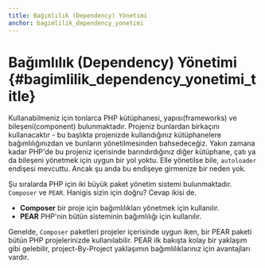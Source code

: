 ```yaml
---
title: Bağımlılık (Dependency) Yönetimi
anchor: bagimlilik_dependency_yonetimi
---
```


# Bağımlılık (Dependency) Yönetimi {#bagimlilik_dependency_yonetimi_title}

Kullanabilmeniz için tonlarca PHP kütüphanesi, yapısı(frameworks) ve
bileşeni(component) bulunmaktadır. Projeniz bunlardan birkaçını kullanacaktır -
bu başlıkta projenizde kullandığınız kütüphanelere bağımlılığınızdan ve bunların
yönetilmesinden bahsedeceğiz. Yakın zamana kadar PHP'de bu projeniz içerisinde
barındırdığınız diğer kütüphane, çatı ya da bileşeni yönetmek için uygun bir yol
yoktu. Elle yönetilse bile, `autoloader` endişesi mevcuttu. Ancak şu anda bu
endişeye girmenize bir neden yok.

Şu sıralarda PHP için iki büyük paket yönetim sistemi bulunmaktadır. `Composer`
ve `PEAR`. Hanigis sizin için doğru? Cevap ikisi de.  

 * **Composer** bir proje için bağımlılıkları yönetmek için kullanılır.
 * **PEAR** PHP'nin bütün sisteminin bağımlılığı için kullanılır.

Genelde, `Composer` paketleri projeler içerisinde uygun iken, bir PEAR paketi
bütün PHP projelerinizde kullanılabilir. PEAR ilk bakışta kolay bir yaklaşım
gibi gelebilir, project-By-Project yaklaşımın bağımlılıklarınız için avantajları
vardır.
